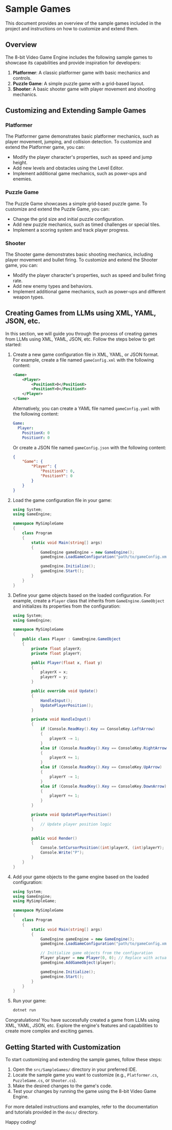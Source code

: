 # Sample Games

This document provides an overview of the sample games included in the project and instructions on how to customize and extend them.

## Overview

The 8-bit Video Game Engine includes the following sample games to showcase its capabilities and provide inspiration for developers:

1. **Platformer**: A classic platformer game with basic mechanics and controls.
2. **Puzzle Game**: A simple puzzle game with a grid-based layout.
3. **Shooter**: A basic shooter game with player movement and shooting mechanics.

## Customizing and Extending Sample Games

### Platformer

The Platformer game demonstrates basic platformer mechanics, such as player movement, jumping, and collision detection. To customize and extend the Platformer game, you can:

- Modify the player character's properties, such as speed and jump height.
- Add new levels and obstacles using the Level Editor.
- Implement additional game mechanics, such as power-ups and enemies.

### Puzzle Game

The Puzzle Game showcases a simple grid-based puzzle game. To customize and extend the Puzzle Game, you can:

- Change the grid size and initial puzzle configuration.
- Add new puzzle mechanics, such as timed challenges or special tiles.
- Implement a scoring system and track player progress.

### Shooter

The Shooter game demonstrates basic shooting mechanics, including player movement and bullet firing. To customize and extend the Shooter game, you can:

- Modify the player character's properties, such as speed and bullet firing rate.
- Add new enemy types and behaviors.
- Implement additional game mechanics, such as power-ups and different weapon types.

## Creating Games from LLMs using XML, YAML, JSON, etc.

In this section, we will guide you through the process of creating games from LLMs using XML, YAML, JSON, etc. Follow the steps below to get started:

1. Create a new game configuration file in XML, YAML, or JSON format. For example, create a file named `gameConfig.xml` with the following content:
   ```xml
   <Game>
       <Player>
           <PositionX>0</PositionX>
           <PositionY>0</PositionY>
       </Player>
   </Game>
   ```

   Alternatively, you can create a YAML file named `gameConfig.yaml` with the following content:
   ```yaml
   Game:
     Player:
       PositionX: 0
       PositionY: 0
   ```

   Or create a JSON file named `gameConfig.json` with the following content:
   ```json
   {
       "Game": {
           "Player": {
               "PositionX": 0,
               "PositionY": 0
           }
       }
   }
   ```

2. Load the game configuration file in your game:
   ```csharp
   using System;
   using GameEngine;

   namespace MySimpleGame
   {
       class Program
       {
           static void Main(string[] args)
           {
               GameEngine gameEngine = new GameEngine();
               gameEngine.LoadGameConfiguration("path/to/gameConfig.xml"); // Change the file extension to .yaml or .json if needed

               gameEngine.Initialize();
               gameEngine.Start();
           }
       }
   }
   ```

3. Define your game objects based on the loaded configuration. For example, create a `Player` class that inherits from `GameEngine.GameObject` and initializes its properties from the configuration:
   ```csharp
   using System;
   using GameEngine;

   namespace MySimpleGame
   {
       public class Player : GameEngine.GameObject
       {
           private float playerX;
           private float playerY;

           public Player(float x, float y)
           {
               playerX = x;
               playerY = y;
           }

           public override void Update()
           {
               HandleInput();
               UpdatePlayerPosition();
           }

           private void HandleInput()
           {
               if (Console.ReadKey().Key == ConsoleKey.LeftArrow)
               {
                   playerX -= 1;
               }
               else if (Console.ReadKey().Key == ConsoleKey.RightArrow)
               {
                   playerX += 1;
               }
               else if (Console.ReadKey().Key == ConsoleKey.UpArrow)
               {
                   playerY -= 1;
               }
               else if (Console.ReadKey().Key == ConsoleKey.DownArrow)
               {
                   playerY += 1;
               }
           }

           private void UpdatePlayerPosition()
           {
               // Update player position logic
           }

           public void Render()
           {
               Console.SetCursorPosition((int)playerX, (int)playerY);
               Console.Write("P");
           }
       }
   }
   ```

4. Add your game objects to the game engine based on the loaded configuration:
   ```csharp
   using System;
   using GameEngine;
   using MySimpleGame;

   namespace MySimpleGame
   {
       class Program
       {
           static void Main(string[] args)
           {
               GameEngine gameEngine = new GameEngine();
               gameEngine.LoadGameConfiguration("path/to/gameConfig.xml"); // Change the file extension to .yaml or .json if needed

               // Initialize game objects from the configuration
               Player player = new Player(0, 0); // Replace with actual values from the configuration
               gameEngine.AddGameObject(player);

               gameEngine.Initialize();
               gameEngine.Start();
           }
       }
   }
   ```

5. Run your game:
   ```sh
   dotnet run
   ```

Congratulations! You have successfully created a game from LLMs using XML, YAML, JSON, etc. Explore the engine's features and capabilities to create more complex and exciting games.

## Getting Started with Customization

To start customizing and extending the sample games, follow these steps:

1. Open the `src/SampleGames/` directory in your preferred IDE.
2. Locate the sample game you want to customize (e.g., `Platformer.cs`, `PuzzleGame.cs`, or `Shooter.cs`).
3. Make the desired changes to the game's code.
4. Test your changes by running the game using the 8-bit Video Game Engine.

For more detailed instructions and examples, refer to the documentation and tutorials provided in the `docs/` directory.

Happy coding!
